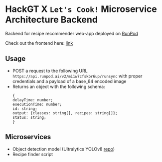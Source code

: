 # HackGT X `Let's Cook!` Microservice Architecture Backend

Backend for recipe recommender web-app deployed on [RunPod](https://docs.runpod.io/docs)

Check out the frontend here: [link](https://github.com/ghubnerr/pots_n_pans)


## Usage
- POST a request to the following URL `https://api.runpod.ai/v2/mi1w7cfskbr6up/runsync` with proper credentials and a payload of a base_64 encoded image
- Returns an object with the following schema:
  ```<JSON>
  {
  delayTime: number;
  executionTime: number;
  id: string;
  output: {classes: string[], recipes: string[]};
  status: string;
  }
  ```

## Microservices
- Object detection model (Ultralytics YOLOv8 [repo](https://github.com/ultralytics/ultralytics))
- Recipe finder script
